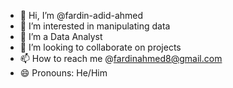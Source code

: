 - 👋 Hi, I’m @fardin-adid-ahmed
- 👀 I’m interested in manipulating data
- 🌱 I’m a Data Analyst
- 💞️ I’m looking to collaborate on projects
- 📫 How to reach me @fardinahmed8@gmail.com
- 😄 Pronouns: He/Him

<!---
fardin-adid-ahmed/fardin-adid-ahmed is a ✨ special ✨ repository because its `README.md` (this file) appears on your GitHub profile.
You can click the Preview link to take a look at your changes.
--->
